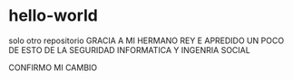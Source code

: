 # hello-world
solo otro repositorio
GRACIA A MI HERMANO REY E APREDIDO UN POCO DE ESTO DE LA SEGURIDAD INFORMATICA Y  INGENRIA SOCIAL 

CONFIRMO MI CAMBIO 
